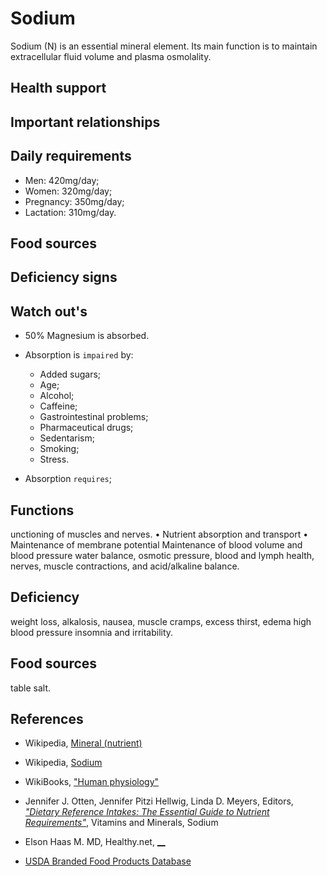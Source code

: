 # Sodium
Sodium (N) is an essential mineral element. Its main function is to maintain extracellular fluid volume and plasma osmolality.

## Health support

## Important relationships

## Daily requirements
- Men: 420mg/day;
- Women: 320mg/day;
- Pregnancy: 350mg/day;
- Lactation: 310mg/day.

## Food sources

## Deficiency signs

## Watch out's
- 50% Magnesium is absorbed.

- Absorption is `impaired` by:
    - Added sugars;
    - Age;
    - Alcohol;
    - Caffeine;
    - Gastrointestinal problems;
    - Pharmaceutical drugs;
    - Sedentarism;
    - Smoking;
    - Stress.

- Absorption `requires`;

## Functions
unctioning of muscles and nerves.
	• Nutrient absorption and transport
	• Maintenance of membrane potential
Maintenance of blood volume and blood pressure
water balance, osmotic pressure, blood and lymph health, nerves, muscle contractions, and acid/alkaline balance.

## Deficiency
weight loss, alkalosis, nausea, muscle cramps, excess thirst, edema high blood pressure insomnia and irritability. 

## Food sources
table salt.

## References
- Wikipedia, [Mineral (nutrient)](https://en.wikipedia.org/wiki/Mineral_(nutrient))
- Wikipedia, [Sodium](https://en.wikipedia.org/wiki/Sodium)
- WikiBooks, ["Human physiology"](https://en.wikibooks.org/wiki/Human_Physiology/Nutrition#Minerals)
- Jennifer J. Otten, Jennifer Pitzi Hellwig, Linda D. Meyers, Editors, [_"Dietary Reference Intakes: The Essential Guide to Nutrient Requirements"_](https://www.amazon.com/Dietary-Reference-Intakes-Essential-Requirements/dp/0309157420), Vitamins and Minerals, Sodium

- Elson Haas M. MD, Healthy.net, [__]()



- [USDA Branded Food Products Database]()